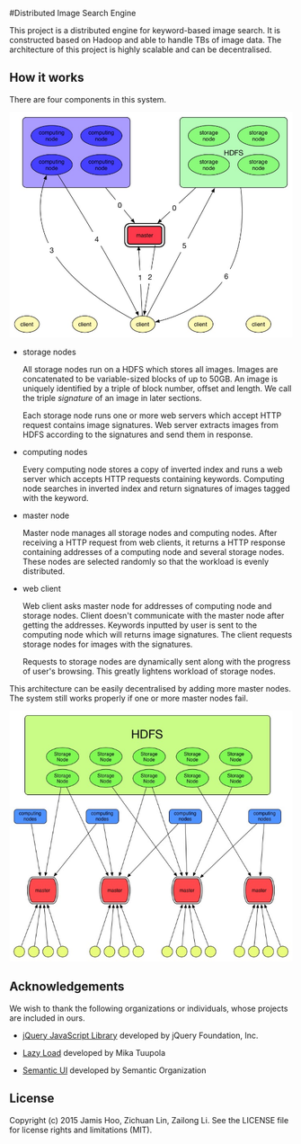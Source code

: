 
#Distributed Image Search Engine

This project is a distributed engine for keyword-based image search. It is constructed based on Hadoop and able to handle TBs of image data. The architecture of this project is highly scalable and can be decentralised. 


## How it works

There are four components in this system.

![](arch1.jpg)

* storage nodes

  All storage nodes run on a HDFS which stores all images. Images are concatenated to be variable-sized blocks of up to 50GB. An image is uniquely identified by a triple of block number, offset and length. We call the triple *signature* of an image in later sections. 
  
  Each storage node runs one or more web servers which accept HTTP request contains image signatures. Web server extracts images from HDFS according to the signatures and send them in response.
    
* computing nodes
  
  Every computing node stores a copy of inverted index and runs a web server which accepts HTTP requests containing keywords. Computing node searches in inverted index and return signatures of images tagged with the keyword. 

* master node

  Master node manages all storage nodes and computing nodes. After receiving a HTTP request from web clients, it returns a HTTP response containing addresses of a computing node and several storage nodes.
These nodes are selected randomly so that the workload is evenly distributed. 

* web client

  Web client asks master node for addresses of computing node and storage nodes. Client doesn't communicate with the master node after getting the addresses. Keywords inputted by user is sent to the computing node which will returns image signatures. The client requests storage nodes for images with the signatures. 
  
  Requests to storage nodes are dynamically sent along with the progress of user's browsing. This greatly lightens workload of storage nodes.

This architecture can be easily decentralised by adding more master nodes. The system still works properly if one or more master nodes fail. 

![](arch2.jpg)

## Acknowledgements

We wish to thank the following organizations or individuals, whose projects are included in ours.

* [jQuery JavaScript Library](https://jquery.com/) developed by jQuery Foundation, Inc.

* [Lazy Load](http://www.appelsiini.net/projects/lazyload) developed by Mika Tuupola

* [Semantic UI](http://semantic-ui.com/) developed by Semantic Organization


## License

Copyright (c) 2015 Jamis Hoo, Zichuan Lin, Zailong Li. See the LICENSE file for license rights and limitations (MIT).